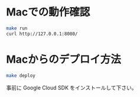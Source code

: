 # Macでの動作確認

```zsh
make run
curl http://127.0.0.1:8080/
```

# Macからのデプロイ方法

```zsh
make deploy
```

事前に Google Cloud SDK をインストールして下さい。
